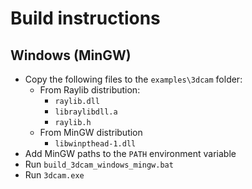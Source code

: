 # Build instructions

## Windows (MinGW)

* Copy the following files to the `examples\3dcam` folder:
  - From Raylib distribution:
    - `raylib.dll`
    - `libraylibdll.a`
    - `raylib.h`
  - From MinGW distribution
    - `libwinpthead-1.dll`
* Add MinGW paths to the `PATH` environment variable
* Run `build_3dcam_windows_mingw.bat`
* Run `3dcam.exe`

